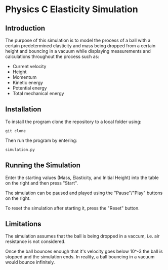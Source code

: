 # Physics C Elasticity Simulation
## Introduction
The purpose of this simulation is to model the process of a ball with a certain predetermined elasticity and mass being dropped from a certain height and bouncing in a vacuum while displaying measurements and calculations throughout the process such as:
- Current velocity
- Height
- Momentum
- Kinetic energy
- Potential energy
- Total mechanical energy 

## Installation

To install the program clone the repository to a local folder using: 

`git clone`

Then run the program by entering:

`simulation.py`
  
## Running the Simulation
Enter the starting values (Mass, Elasticity, and Initial Height) into the table on the right and then press "Start".

The simulation can be paused and played using the "Pause"/"Play" buttons on the right.

To reset the simulation after starting it, press the "Reset" button.

## Limitations
The simulation assumes that the ball is being dropped in a vaccum, i.e. air resistance is not considered.

Once the ball bounces enough that it's velocity goes below 10^-3 the ball is stopped and the simulation ends. In reality, a ball bouncing in a vacuum would bounce infinitely. 
